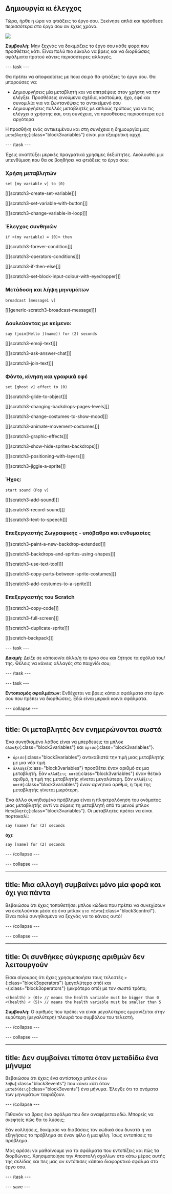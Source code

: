 ## Δημιουργία κι έλεγχος

Τώρα, ήρθε η ώρα να φτιάξεις το έργο σου. Ξεκίνησε απλά και πρόσθεσε περισσότερα στο έργο σου αν έχεις χρόνο.

![](images/step3_image.png)

**Συμβουλή:** Μην ξεχνάς να δοκιμάζεις το έργο σου κάθε φορά που προσθέτεις κάτι. Είναι πολύ πιο εύκολο να βρεις και να διορθώσεις σφάλματα προτού κάνεις περισσότερες αλλαγές.

--- task ---

Θα πρέπει να αποφασίσεις με ποια σειρά θα φτιάξεις το έργο σου. Θα μπορούσες να:

+ Δημιουργήσεις μία μεταβλητή και να επιτρέψεις στον χρήστη να την ελέγξει. Προσθέσεις κινούμενα σχέδια, κοστούμια, ήχο, εφέ και συνομιλία για να ζωντανέψεις το αντικείμενό σου
+ Δημιουργήσεις πολλές μεταβλητές με απλούς τρόπους για να τις ελέγχει ο χρήστης και, στη συνέχεια, να προσθέσεις περισσότερα εφέ αργότερα

Η προσθήκη ενός αντικειμένου και στη συνέχεια η δημιουργία μιας `μεταβλητής`{:class="block3variables"} είναι μια εξαιρετική αρχή.

--- /task ---

Έχεις αναπτύξει μερικές πραγματικά χρήσιμες δεξιότητες. Ακολουθεί μια υπενθύμιση που θα σε βοηθήσει να φτιάξεις το έργο σου:

### Χρήση μεταβλητών

```blocks3
set [my variable v] to (0)
```

[[[scratch3-create-set-variable]]]

[[[scratch3-set-variable-with-button]]]

[[[scratch3-change-variable-in-loop]]]

### Έλεγχος συνθηκών

```blocks3
if <(my variable) = (0)> then
```

[[[scratch3-forever-condition]]]

[[[scratch3-operators-conditions]]]

[[[scratch3-if-then-else]]]

[[[scratch3-set-block-input-colour-with-eyedropper]]]

### Μετάδοση και λήψη μηνυμάτων

```blocks3
broadcast [message1 v]
```

[[[generic-scratch3-broadcast-message]]]

### Δουλεύοντας με κείμενο:

```blocks3
say (join[Hello ](name)) for (2) seconds
```

[[[scratch3-emoji-text]]]

[[[scratch3-ask-answer-chat]]]

[[[scratch3-join-text]]]

### Φόντο, κίνηση και γραφικά εφέ

```blocks3
set [ghost v] effect to (0)
```

[[[scratch3-glide-to-object]]]

[[[scratch3-changing-backdrops-pages-levels]]]

[[[scratch3-change-costumes-to-show-mood]]]

[[[scratch3-animate-movement-costumes]]]

[[[scratch3-graphic-effects]]]

[[[scratch3-show-hide-sprites-backdrops]]]

[[[scratch3-positioning-with-layers]]]

[[[scratch3-jiggle-a-sprite]]]

### Ήχος:

```blocks3
start sound (Pop v)
```

[[[scratch3-add-sound]]]

[[[scratch3-record-sound]]]

[[[scratch3-text-to-speech]]]

### Επεξεργαστής Ζωγραφικής - υπόβαθρα και ενδυμασίες

[[[scratch3-paint-a-new-backdrop-extended]]]

[[[scratch3-backdrops-and-sprites-using-shapes]]]

[[[scratch3-use-text-tool]]]

[[[scratch3-copy-parts-between-sprite-costumes]]]

[[[scratch3-add-costumes-to-a-sprite]]]

### Επεξεργαστής του Scratch

[[[scratch3-copy-code]]]

[[[scratch3-full-screen]]]

[[[scratch3-duplicate-sprite]]]

[[[scratch-backpack]]]


--- task ---

**Δοκιμή:** Δείξε σε κάποιον/α άλλο/η το έργο σου και ζήτησε τα σχόλιά του/της. Θέλεις να κάνεις αλλαγές στο παιχνίδι σου;

--- /task ---

--- task ---

**Εντοπισμός σφαλμάτων:** Ενδέχεται να βρεις κάποια σφάλματα στο έργο σου που πρέπει να διορθώσεις. Εδώ είναι μερικά κοινά σφάλματα.


--- collapse ---

---
title: Οι μεταβλητές δεν ενημερώνονται σωστά
---

Ένα συνηθισμένο λάθος είναι να μπερδεύεις τα μπλοκ `άλλαξε`{:class="block3variables"} και `όρισε`{:class="block3variables"}.

+ `όρισε`{:class="block3variables"} αντικαθιστά την τιμή μιας μεταβλητής με μια νέα τιμή.
+ `άλλαξε`{:class="block3variables"} προσθέτει έναν αριθμό σε μια μεταβλητή. Εάν `αλλάξεις κατά`{:class="block3variables"} έναν θετικό αριθμό, η τιμή της μεταβλητής γίνεται μεγαλύτερη. Εάν `αλλάξεις κατά`{:class="block3variables"} έναν αρνητικό αριθμό, η τιμή της μεταβλητής γίνεται μικρότερη.


Ένα άλλο συνηθισμένο πρόβλημα είναι η πληκτρολόγηση του ονόματος μιας μεταβλητής αντί να σύρεις τη μεταβλητή από το μενού μπλοκ `Μεταβλητές`{:class="block3variables"}. Οι μεταβλητές πρέπει να είναι πορτοκαλί:

```blocks3
say (name) for (2) seconds
```

**όχι**:

```blocks3
say [name] for (2) seconds
```

--- /collapse ---

--- collapse ---

---
title: Μια αλλαγή συμβαίνει μόνο μία φορά και όχι για πάντα
---

Βεβαιώσου ότι έχεις τοποθετήσει μπλοκ κώδικα που πρέπει να συνεχίσουν να εκτελούνται μέσα σε ένα μπλοκ `για πάντα`{:class="block3control"}. Είναι πολύ συνηθισμένο να ξεχνάς να το κάνεις αυτό!

--- /collapse ---

--- collapse ---

---
title: Οι συνθήκες σύγκρισης αριθμών δεν λειτουργούν
---

Είσαι σίγουρος ότι έχεις χρησιμοποιήσει τους τελεστές `>`{:class="block3operators"} (μεγαλύτερο από) και `<`{:class="block3operators"} (μικρότερο από) με τον σωστό τρόπο;

```blocks3
<(health) > (0)> // means the health variable must be bigger than 0
<(health) < (5)> // means the health variable must be smaller than 5
```

**Συμβουλή:** Ο αριθμός που πρέπει να είναι μεγαλύτερος εμφανίζεται στην ευρύτερη (μεγαλύτερη) πλευρά του συμβόλου του τελεστή.

--- /collapse ---

--- collapse ---

---
title: Δεν συμβαίνει τίποτα όταν μεταδίδω ένα μήνυμα
---

Βεβαιώσου ότι έχεις ένα αντίστοιχο μπλοκ `όταν λάβω`{:class="block3events"} που κάνει κάτι όταν `μεταδίδεις`{:class="block3events"} ένα μήνυμα. Έλεγξε ότι τα ονόματα των μηνυμάτων ταιριάζουν.

--- /collapse ---

Πιθανόν να βρεις ένα σφάλμα που δεν αναφέρεται εδώ. Μπορείς να σκεφτείς πώς θα το λύσεις;

Εάν κολλήσεις, δοκίμασε να διαβάσεις τον κώδικά σου δυνατά ή να εξηγήσεις το πρόβλημα σε έναν φίλο ή μια φίλη. Ίσως εντοπίσεις το πρόβλημα.

Μας αρέσει να μαθαίνουμε για τα σφάλματα που εντοπίζεις και πώς τα διορθώνεις. Χρησιμοποίησε την Αποστολή σχολίων στο κάτω μέρος αυτής της σελίδας και πες μας αν εντόπισες κάποιο διαφορετικό σφάλμα στο έργο σου.

--- /task ---


--- save ---

